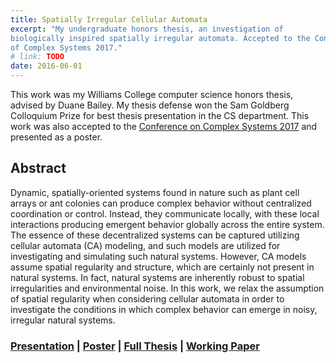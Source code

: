 ```yaml
---
title: Spatially Irregular Cellular Automata
excerpt: "My undergraduate honors thesis, an investigation of
biologically inspired spatially irregular automata. Accepted to the Conference
of Complex Systems 2017."
# link: TODO
date: 2016-06-01
---
```


This work was my Williams College computer science honors thesis, advised by
Duane Bailey. My thesis defense won the Sam Goldberg Colloquium Prize for best
thesis presentation in the CS department.
This work was also accepted to the [Conference on Complex Systems 2017](http://ccs17.unam.mx/)
and presented as a poster.

## Abstract
Dynamic, spatially-oriented systems found in nature such as plant cell arrays or ant colonies can produce complex behavior without centralized coordination or control. Instead, they communicate locally, with these local interactions producing emergent behavior globally across the entire system. The essence of these decentralized systems can be captured utilizing cellular automata (CA) modeling, and such models are utilized for investigating and simulating such natural systems. However, CA models assume spatial regularity and structure, which are certainly not present in natural systems. In fact, natural systems are inherently robust to spatial irregularities and environmental noise. In this work, we relax the assumption of spatial regularity when considering cellular automata in order to investigate the conditions in which complex behavior can emerge in noisy, irregular natural systems.

### [Presentation]({{site.baseurl}}/pdfs/ireg_ca_thesis_defense.pdf) | [Poster]({{site.baseurl}}/pdfs/ccs_poster.pdf) | [Full Thesis](https://unbound.williams.edu/theses/islandora/object/studenttheses%3A7) | [Working Paper]({{site.baseurl}}/pdfs/ireg-paper-draft.pdf)
